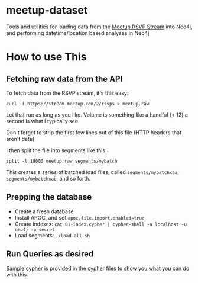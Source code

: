 # meetup-dataset

Tools and utilities for loading data from the [Meetup RSVP Stream](https://www.meetup.com/meetup_api/docs/stream/2/rsvps/) into Neo4j, and performing datetime/location based
analyses in Neo4j

# How to use This

## Fetching raw data from the API

To fetch data from the RSVP stream, it's this easy:

```
curl -i https://stream.meetup.com/2/rsvps > meetup.raw
```

Let that run as long as you like.  Volume is something like a handful (< 12) a second is what I typically see.

Don't forget to strip the first few lines out of this file (HTTP headers that aren't data)

I then split the file into segments like this:

```
split -l 10000 meetup.raw segments/mybatch
```

This creates a series of batched load files, called `segments/mybatchxaa`, `segments/mybatchxab`, and so forth.

## Prepping the database

* Create a fresh database
* Install APOC, and set `apoc.file.import.enabled=true`
* Create indexes: `cat 01-index.cypher | cypher-shell -a localhost -u neo4j -p secret`
* Load segments: `./load-all.sh`

## Run Queries as desired

Sample cypher is provided in the cypher files to show you what you can do with this.

